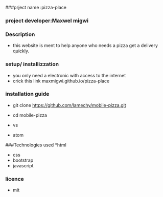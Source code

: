 ###prject name :pizza-place
### project developer:Maxwel migwi
### Description
* this website is ment to help anyone who needs a pizza get a delivery quickly.

### setup/ installizzation
*  you only need a electronic with access to the internet
*  crick this link maxmigwi.github.io/pizza-place

### installation guide
* git clone https://github.com/lamechy/mobile-pizza.git
 
* cd mobile-pizza 
*  vs 
*  atom

###Technologies used
*html  
*  css
*  bootstrap
*  javascript


### licence 
*  mit
